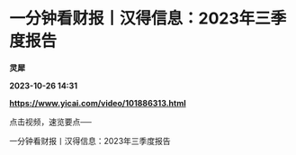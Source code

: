 # 一分钟看财报丨汉得信息：2023年三季度报告
**灵犀**

**2023-10-26 14:31**

**https://www.yicai.com/video/101886313.html**

点击视频，速览要点──

一分钟看财报丨汉得信息：2023年三季度报告